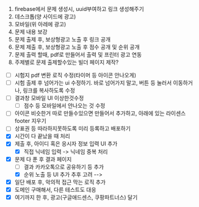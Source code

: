 1. firebase에서 문제 생성시, uuid부여하고 링크 생성해주기
2. 데스크톱(양 사이드에 광고)
3. 모바일(위 아레에 광고)
4. 문제 내용 보강
5. 문제 출제 후, 보상형광고 노출 후 링크 공개
6. 문제 제출 후, 보상형광고 노출 후 점수 공개 및 순위 공개
7. 문제 출력 할때, pdf로 만들어서 출력 및 프린터 광고 연동
8. 주제별로 문제 출제할수있는 빌더 페이지 제작?

- [ ] 시험지 pdf 변환 로직 수정(타이머 등 아이콘 안나오게)
- [ ] 시험 출제 후 넘어가는 ui 수정하기. 바로 넘어가지 말고, 버튼 등 눌러서 이동하거나, 링크를 복사하도록 수정
- [ ] 결과창 모바일 UI 이상한것수정
  - [ ] 점수 등 모바일에서 안나오는 것 수정
- [ ] 아이콘 비슷한거 따로 만들수있으면 만들어서 추가하고, 아래에 있는 라이센스 footer 지우기
- [ ] 상표권 등 따라하지못하도록 미리 등록하고 배포하기
- [x] 시간이 다 끝났을 때 처리
- [x] 제출 후, 아이디 혹은 응시자 정보 입력 UI 추가
  <!-- - [x] firebase 인증 로그인 혹은 익명 혹은 -->
  - [x] 직접 닉네임 입력 -> 닉네임 중복 처리
- [x] 문제 다 푼 후 결과 페이지
  - [ ] 결과 카카오톡으로 공유하기 등 추가
  - [x] 순위 노출 등 UI 추가
      <!-- - [ ] 재도전 혹은 답이 빨간색으로 표시된 것과 파란색으로 표시된 것 비교해서 볼 수있는 화면 추가 -->
    <!-- - [x] EC2에 서버 배포 후, express 서버 구축 후 서버 세팅하고 무중단으로 돌리기(정규화는 다소 포기) --> 추후 고려 -->
- [x] 일단 배포 후, 악의적 접근 막는 로직 추가
- [x] 도메인 구매해서, 다른 테스트도 대응
- [x] 여기까지 한 후, 광고(구글애드센스, 쿠팡파트너스) 달기
